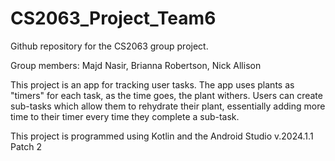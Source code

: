 # CS2063_Project_Team6

Github repository for the CS2063 group project. 

Group members: Majd Nasir, Brianna Robertson, Nick Allison

This project is an app for tracking user tasks. The app uses plants as "timers" for each task, as the time goes, the plant withers. Users can create sub-tasks which allow them to rehydrate their plant, essentially adding more time to their timer every time they complete a sub-task. 

This project is programmed using Kotlin and the Android Studio v.2024.1.1 Patch 2
